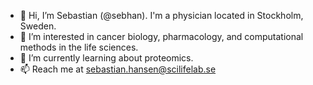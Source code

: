 - 👋 Hi, I’m Sebastian (@sebhan). I'm a physician located in Stockholm, Sweden.
- 👀 I’m interested in cancer biology, pharmacology, and computational methods in the life sciences.
- 🌱 I’m currently learning about proteomics.
- 📫 Reach me at sebastian.hansen@scilifelab.se

<!---
sebhan/sebhan is a ✨ special ✨ repository because its `README.md` (this file) appears on your GitHub profile.
You can click the Preview link to take a look at your changes.
--->
